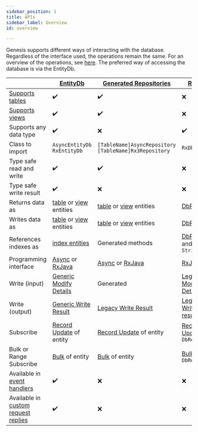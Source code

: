 ```yaml
---
sidebar_position: 1 
title: APIs 
sidebar_label: Overview 
id: overview

---
```


Genesis supports different ways of interacting with the database. Regardless of the interface used, the operations 
remain the same. For an overview of the operations, see [here](../../../concepts/operations/overview). The preferred way of 
accessing the database is via the EntityDb. 

|                                                                                                 | [EntityDb](../entity-db)                                                           | [Generated Repositories](../generated)                                             | [RxDb](../rxdb)                                                        |
|-------------------------------------------------------------------------------------------------|------------------------------------------------------------------------------------|------------------------------------------------------------------------------------|------------------------------------------------------------------------|
| [Supports tables](../../../concepts/data-structure/tables)                                      | ✔️                                                                                 | ✔️                                                                                 | ❌                                                                      |
| [Supports views](../../../concepts/data-structure/views)                                        | ✔️                                                                                 | ✔️                                                                                 | ❌                                                                      |
| Supports any data type                                                                          | ✔️                                                                                 | ❌                                                                                  | ✔️                                                                     |
| Class to import                                                                                 | `AsyncEntityDb` <br/> `RxEntityDb`                                                 | `[TableName]AsyncRepository` <br/> `[TableName]Rx3Repository`                      | `RxDb`                                                                 |
| Type safe read and write                                                                        | ✔️                                                                                 | ✔️                                                                                 | ❌                                                                      | 
| Type safe write result                                                                          | ✔️                                                                                 | ❌                                                                                  | ❌                                                                      | 
| Returns data as                                                                                 | [table](../../data-types/tables) or [view](../../data-types/views) entities        | [table](../../data-types/tables) or [view](../../data-types/views) entities        | [DbRecord](../../data-types/dbrecord)                                  |
| Writes data as                                                                                  | [table](../../data-types/tables) or [view](../../data-types/views) entities        | [table](../../data-types/tables) or [view](../../data-types/views) entities        | [DbRecord](../../data-types/dbrecord)                                  |
| References indexes as                                                                           | [index entities](../../data-types/indices)                                         | Generated methods                                                                  | [DbRecord](../../data-types/dbrecord) and `String`                     |
| Programming interface                                                                           | [Async](../../../reference/apis/async) or [RxJava](../../../reference/apis/rxjava) | [Async](../../../reference/apis/async) or [RxJava](../../../reference/apis/rxjava) | [RxJava](../../../reference/apis/rxjava)                               |
| Write (input)                                                                                   | [Generic Modify Details](../../helper/modify/generic)                              | Generated                                                                          | [Legacy Modify Details](../../helper/modify/legacy)                    |
| Write (output)                                                                                  | [Generic Write Result](../../helper/write-result/generic)                          | [Legacy Write Result](../../helper/write-result/legacy)                            | [Legacy Write result](../../helper/write-result/legacy)                |
| Subscribe                                                                                       | [Record Update](../../helper/subscription/record-update) of entity                 | [Record Update](../../helper/subscription/record-update) of entity                 | [Record Update](../../helper/subscription/record-update) of `DbRecord` |
| Bulk or Range Subscribe                                                                         | [Bulk](../../helper/subscription/bulk) of entity                                   | [Bulk](../../helper/subscription/bulk) of entity                                   | [Bulk](../../helper/subscription/bulk) of `DbRecord`                   |
| Available in [event handlers](/creating-applications/defining-your-application/business-logic/event-handlers/event-handlers/)       | ✔️                                                                                 | ❌                                                                                  | ❌                                                                      |
| Available in [custom request replies](/creating-applications/defining-your-application/user-interface/request-servers/) | ✔️                                                                                 | ❌                                                                                  | ❌                                                                      |
